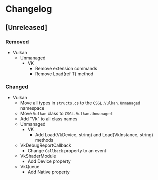 # Changelog

## [Unreleased]
### Removed
- Vulkan
  - Unmanaged
    - VK
      - Remove extension commands
      - Remove Load<T>(ref T) method
      
### Changed
- Vulkan
  - Move all types in `structs.cs` to the `CSGL.Vulkan.Unmanaged` namespace
  - Move `Vulkan` class to `CSGL.Vulkan.Unmanaged`
  - Add "Vk" to all class names
  - Unmanaged
    - VK
      - Add Load(VkDevice, string) and Load(VkInstance, string) methods
  - VkDebugReportCallback
    - Change `Callback` property to an event
  - VkShaderModule
    - Add Device property
  - VkQueue
    - Add Native property